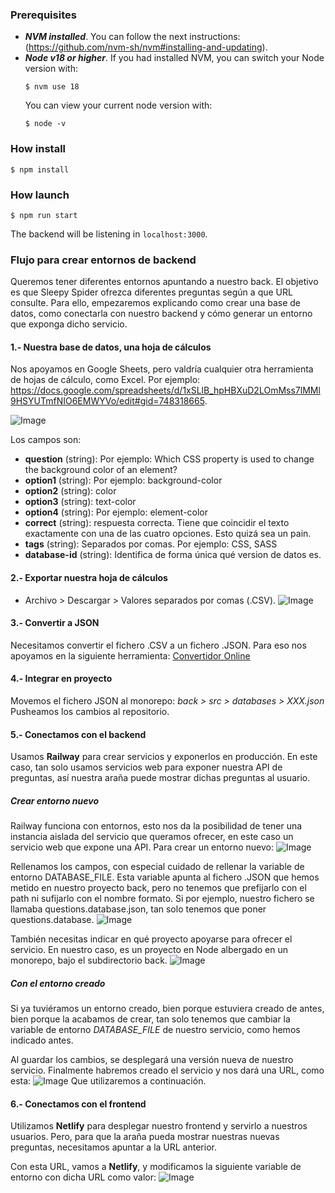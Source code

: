 ### Prerequisites
- ***NVM installed***. You can follow the next instructions: (https://github.com/nvm-sh/nvm#installing-and-updating).
- ***Node v18 or higher***. If you had installed NVM, you can switch your Node version with:
  ```
  $ nvm use 18
  ```
  You can view your current node version with:
  ```
  $ node -v
  ```

### How install
```
$ npm install
```

### How launch
```
$ npm run start
```

The backend will be listening in `localhost:3000`.


### Flujo para crear entornos de backend
Queremos tener diferentes entornos apuntando a nuestro back. El objetivo es que Sleepy Spider ofrezca diferentes preguntas según a que URL consulte. Para ello, empezaremos explicando como crear una base de datos, como conectarla con nuestro backend y cómo generar un entorno que exponga dicho servicio.


#### 1.- Nuestra base de datos, una hoja de cálculos
Nos apoyamos en Google Sheets, pero valdría cualquier otra herramienta de hojas de cálculo, como Excel. Por ejemplo: https://docs.google.com/spreadsheets/d/1xSLlB_hpHBXuD2LOmMss7lMMl9HSYUTmfNIO6EMWYVo/edit#gid=748318665.

![Image](https://github.com/ZenekeZene/sleepy-spider/assets/13425271/1408f98b-90c2-4995-baf3-d26b578bc615)

Los campos son:
- **question** (string): Por ejemplo: Which CSS property is used to change the background color of an element?
- **option1** (string): Por ejemplo: background-color
- **option2** (string): color
- **option3** (string): text-color
- **option4** (string): Por ejemplo: element-color
- **correct** (string): respuesta correcta. Tiene que coincidir el texto exactamente con una de las cuatro opciones. Esto quizá sea un pain.
- **tags** (string): Separados por comas. Por ejemplo: CSS, SASS
- **database-id** (string): Identifica de forma única qué version de datos es.

#### 2.- Exportar nuestra hoja de cálculos
- Archivo > Descargar > Valores separados por comas (.CSV).
![Image](https://github.com/ZenekeZene/sleepy-spider/assets/13425271/105b475c-f3ce-468d-9ecc-8116693e1f20)

#### 3.- Convertir a JSON
Necesitamos convertir el fichero .CSV a un fichero .JSON. Para eso nos apoyamos en la siguiente herramienta:
[Convertidor Online](https://csvjson.com/csv2json)

#### 4.- Integrar en proyecto
Movemos el fichero JSON al monorepo: _back > src > databases > XXX.json_
Pusheamos los cambios al repositorio.

#### 5.- Conectamos con el backend
Usamos **Railway** para crear servicios y exponerlos en producción. En este caso, tan solo usamos servicios web para exponer nuestra API de preguntas, así nuestra araña puede mostrar dichas preguntas al usuario.

##### Crear entorno nuevo
Railway funciona con entornos, esto nos da la posibilidad de tener una instancia aislada del servicio que queramos ofrecer, en este caso un servicio web que expone una API. Para crear un entorno nuevo:
![Image](https://github.com/ZenekeZene/sleepy-spider/assets/13425271/09872c00-544e-48e1-be53-2bc65850abd9)

Rellenamos los campos, con especial cuidado de rellenar la variable de entorno DATABASE_FILE. Esta variable apunta al fichero .JSON que hemos metido en nuestro proyecto back, pero no tenemos que prefijarlo con el path ni sufijarlo con el nombre formato. Si por ejemplo, nuestro fichero se llamaba questions.database.json, tan solo tenemos que poner questions.database.
![Image](https://github.com/ZenekeZene/sleepy-spider/assets/13425271/0ec48511-c633-4350-9256-0826cc95f81b)

También necesitas indicar en qué proyecto apoyarse para ofrecer el servicio. En nuestro caso, es un proyecto en Node albergado en un monorepo, bajo el subdirectorio back.
![Image](https://github.com/ZenekeZene/sleepy-spider/assets/13425271/85d7b76b-f88a-448a-9b26-d4c8b8684cf7)

##### Con el entorno creado
Si ya tuviéramos un entorno creado, bien porque estuviera creado de antes, bien porque la acabamos de crear, tan solo tenemos que cambiar la variable de entorno _DATABASE_FILE_ de nuestro servicio, como hemos indicado antes.

Al guardar los cambios, se desplegará una versión nueva de nuestro servicio.
Finalmente habremos creado el servicio y nos dará una URL, como esta:
![Image](https://github.com/ZenekeZene/sleepy-spider/assets/13425271/b0eea38b-376c-4808-9757-77f3f22ae5df)
Que utilizaremos a continuación.

#### 6.- Conectamos con el frontend
Utilizamos **Netlify** para desplegar nuestro frontend y servirlo a nuestros usuarios. Pero, para que la araña pueda mostrar nuestras nuevas preguntas, necesitamos apuntar a la URL anterior.

Con esta URL, vamos a **Netlify**, y modificamos la siguiente variable de entorno con dicha URL como valor:
![Image](https://github.com/ZenekeZene/sleepy-spider/assets/13425271/a758eea1-d893-4ef8-93ac-807a9c89efbc)





